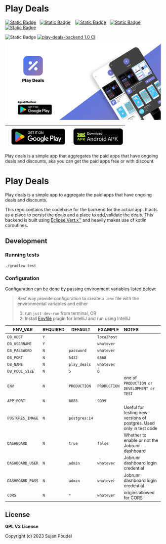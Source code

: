 # Play Deals
[![Static Badge](https://img.shields.io/badge/Android-black?logo=android&logoColor=white&color=%234889f5)](https://play.google.com/store/apps/details?id=me.sujanpoudel.playdeals) &nbsp;
[![Static Badge](https://img.shields.io/badge/IOS-grey?logo=apple)](https://github.com/psuzn/app-deals/releases/latest) &nbsp;&nbsp;
[![Static Badge](https://img.shields.io/badge/macOS-black?logo=apple)](https://github.com/psuzn/app-deals/releases/latest) &nbsp;
[![Static Badge](https://img.shields.io/badge/Windows-green?logo=windows&color=blue)](https://github.com/psuzn/app-deals/releases/latest) &nbsp;
[![Static Badge](https://img.shields.io/badge/Linux-white?logo=linux&logoColor=white&color=grey)](https://github.com/psuzn/app-deals/releases/latest) &nbsp;

![Static Badge](https://img.shields.io/badge/License-GPL--v3-brightgreen)
[![play-deals-backend 1.0 CI](https://github.com/psuzn/play-deals-backend/actions/workflows/ci.yaml/badge.svg)](https://github.com/psuzn/play-deals-backend/actions/workflows/ci.yaml)

![Feature](./media/feature-graphic.jpeg)


| <a href="https://play.google.com/store/apps/details?id=me.sujanpoudel.playdeals">     <img src="media/badge-get-on-google-play.png" width="200" alt="Get it on Google play">   </a> | <a href="https://github.com/psuzn/app-deals/releases/latest">     <img src="media/badge-download-apk.png" width="160" alt="Download Apk">   </a> |
|-------------------------------------------------------------------------------------------------------------------------------------------------------------------------------------|:------------------------------------------------------------------------------------------------------------------------------------------------:|

Play deals is a simple app that aggregates the paid apps that have ongoing deals and discounts, aka you can get the
paid apps free or with discount.

# Play Deals

Play deals is a simple app to aggregate the paid apps that have ongoing deals and discounts.

This repo contains the codebase for the backend for the actual app. It acts as a place to persist the deals and a
place to add,validate the deals. This backend is built using [Eclipse Vert.x™](https://vertx.io/) and heavily makes use
of kotlin coroutines.

## Development

### Running tests

```shell
./gradlew test
```

### Configuration

Configuration can be done by passing environment variables listed below:

> Best way provide configuration to create a `.env` file with the environmental variables and either
> 1. run `just dev-run` from terminal, OR
> 2. Install [Envfile](https://plugins.jetbrains.com/plugin/7861-envfile) plugin for IntelliJ and run using IntelliJ

| ENV_VAR          | REQUIRED | DEFAULT       | EXAMPLE      | NOTES                                                               |
|------------------|----------|---------------|--------------|:--------------------------------------------------------------------|
| `DB_HOST`        | `Y`      |               | `localhost`  |                                                                     |
| `DB_USERNAME`    | `Y`      |               | `whatever`   |                                                                     |
| `DB_PASSWORD`    | `N`      | `password`    | `whatever`   |                                                                     |
| `DB_PORT`        | `N`      | `5432`        | `6868`       |                                                                     |
| `DB_NAME`        | `N`      | `play_deals`  | `whatever`   |                                                                     |
| `DB_POOL_SIZE`   | `N`      | `5`           | `6`          |                                                                     |
| `ENV`            | `N`      | `PRODUCTION`  | `PRODUCTION` | one of `PRODUCTION or DEVELOPMENT or TEST `                         |
| `APP_PORT`       | `N`      | `8888`        | `9999`       |                                                                     |
| `POSTGRES_IMAGE` | `N`      | `postgres:14` |              | Useful for testing new versions of postgres. Used only in test code |
| `DASHBOARD`      | `N`      | `true`        | `false`      | Whether to enable or not the Jobrunr dashboard                      |
| `DASHBOARD_USER` | `N`      | `admin`       | `whatever`   | Jobrunr dashboard login credential                                  |
| `DASHBOARD_PASS` | `N`      | `admin`       | `whatever`   | Jobrunr dashboard login credential                                  |
| `CORS`           | `N`      | `*`           | `whatever`   | origins allowed for CORS                                            |

## License

**GPL V3 License**

Copyright (c) 2023 Sujan Poudel
